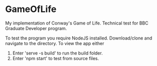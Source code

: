 # GameOfLife
My implementation of Conway's Game of Life. Technical test for BBC Graduate Developer program.

To test the program you require NodeJS installed. Download/clone and navigate to the directory. To view the app either

1. Enter 'serve -s build' to run the build folder.
2. Enter 'npm start' to test from source files.
